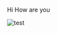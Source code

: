 Hi How are you


![test](https://www.wwf.org.uk/sites/default/files/styles/hero_m/public/2019-08/mountain_gorilla_Rwanda.jpg?h=5b211eae&itok=6TJbr2Ji)

